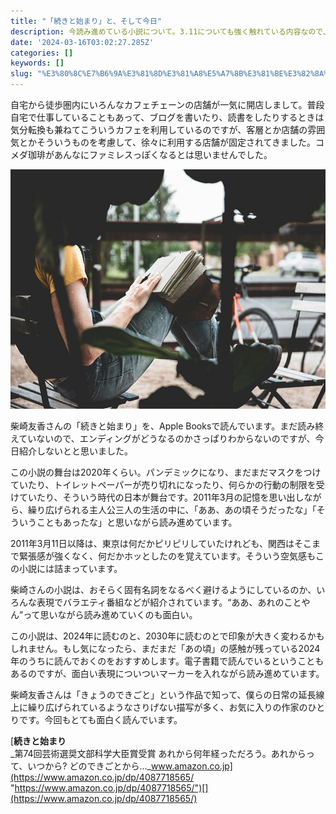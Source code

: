 ```yaml
---
title: "「続きと始まり」と、そして今日"
description: 今読み進めている小説について。3.11についても強く触れている内容なので、いま紹介したいと思いました。
date: '2024-03-16T03:02:27.285Z'
categories: []
keywords: []
slug: "%E3%80%8C%E7%B6%9A%E3%81%8D%E3%81%A8%E5%A7%8B%E3%81%BE%E3%82%8A%E3%80%8D%E3%81%A8%E3%80%81%E3%81%9D%E3%81%97%E3%81%A6%E4%BB%8A%E6%97%A5"
---
```

自宅から徒歩圏内にいろんなカフェチェーンの店舗が一気に開店しまして。普段自宅で仕事していることもあって、ブログを書いたり、読書をしたりするときは気分転換も兼ねてこういうカフェを利用しているのですが、客層とか店舗の雰囲気とかそういうものを考慮して、徐々に利用する店舗が固定されてきました。コメダ珈琲があんなにファミレスっぽくなるとは思いませんでした。

![](0__etPh9JXIWnWLQWpG.jpg)

柴崎友香さんの「続きと始まり」を、Apple Booksで読んでいます。まだ読み終えていないので、エンディングがどうなるのかさっぱりわからないのですが、今日紹介しないとと思いました。

この小説の舞台は2020年くらい。パンデミックになり、まだまだマスクをつけていたり、トイレットペーパーが売り切れになったり、何らかの行動の制限を受けていたり、そういう時代の日本が舞台です。2011年3月の記憶を思い出しながら、繰り広げられる主人公三人の生活の中に、「ああ、あの頃そうだったな」「そういうこともあったな」と思いながら読み進めています。

2011年3月11日以降は、東京は何だかピリピリしていたけれども、関西はそこまで緊張感が強くなく、何だかホッとしたのを覚えています。そういう空気感もこの小説には詰まっています。

柴崎さんの小説は、おそらく固有名詞をなるべく避けるようにしているのか、いろんな表現でバラエティ番組などが紹介されています。“ああ、あれのことやん”って思いながら読み進めていくのも面白い。

この小説は、2024年に読むのと、2030年に読むのとで印象が大きく変わるかもしれません。もし気になったら、まだまだ「あの頃」の感触が残っている2024年のうちに読んでおくのをおすすめします。電子書籍で読んでいるということもあるのですが、面白い表現についついマーカーを入れながら読み進めています。

柴崎友香さんは「きょうのできごと」という作品で知って、僕らの日常の延長線上に繰り広げられているようなさりげない描写が多く、お気に入りの作家のひとりです。今回もとても面白く読んでいます。

[**続きと始まり**  
_第74回芸術選奨文部科学大臣賞受賞 あれから何年経っただろう。あれからって、いつから? どのできごとから…_www.amazon.co.jp](https://www.amazon.co.jp/dp/4087718565/ "https://www.amazon.co.jp/dp/4087718565/")[](https://www.amazon.co.jp/dp/4087718565/)